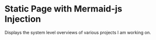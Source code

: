# Static Page with Mermaid-js Injection
Displays the system level overviews of various projects I am working on.
